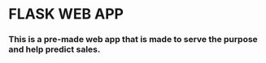 # FLASK WEB APP

### This is a pre-made web app that is made to serve the purpose and help predict sales.
